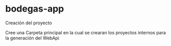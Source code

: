 # bodegas-app
Creación del proyecto

   Cree una Carpeta principal en la cual se crearan los proyectos internos para la generación del WebApi
   
